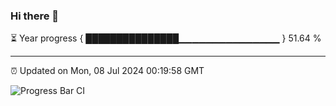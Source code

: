 ### Hi there 👋

⏳ Year progress { ███████████████▁▁▁▁▁▁▁▁▁▁▁▁▁▁▁ } 51.64 %

---

⏰ Updated on Mon, 08 Jul 2024 00:19:58 GMT

![Progress Bar CI](https://github.com/liununu/liununu/workflows/Progress%20Bar%20CI/badge.svg)
